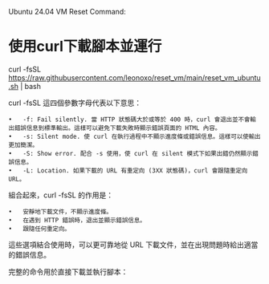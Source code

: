 Ubuntu 24.04 VM Reset Command:
# 使用curl下載腳本並運行
curl -fsSL https://raw.githubusercontent.com/leonoxo/reset_vm/main/reset_vm_ubuntu.sh | bash

curl -fsSL 這四個參數字母代表以下意思：

	•	-f: Fail silently. 當 HTTP 狀態碼大於或等於 400 時，curl 會退出並不會輸出錯誤信息到標準輸出。這樣可以避免下載失敗時顯示錯誤頁面的 HTML 內容。
	•	-s: Silent mode. 使 curl 在執行過程中不顯示進度條或錯誤信息。這樣可以使輸出更加簡潔。
	•	-S: Show error. 配合 -s 使用，使 curl 在 silent 模式下如果出錯仍然顯示錯誤信息。
	•	-L: Location. 如果下載的 URL 有重定向 (3XX 狀態碼)，curl 會跟隨重定向 URL。

組合起來，curl -fsSL 的作用是：

	•	安靜地下載文件，不顯示進度條。
	•	在遇到 HTTP 錯誤時，退出並顯示錯誤信息。
	•	跟隨任何重定向。

這些選項結合使用時，可以更可靠地從 URL 下載文件，並在出現問題時給出適當的錯誤信息。

完整的命令用於直接下載並執行腳本：
